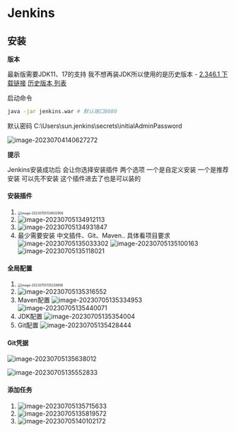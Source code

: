 # Jenkins

## 安装

**版本**

最新版需要JDK11、17的支持
我不想再装JDK所以使用的是历史版本 - [2.346.1 下载链接](https://get.jenkins.io/war-stable/2.346.1/)    [历史版本 列表](https://get.jenkins.io/war-stable/)

启动命令

~~~bash
java -jar jenkins.war # 默认端口8080
~~~

默认密码 C:\Users\sun\.jenkins\secrets\initialAdminPassword

![image-20230704140627272](../img/image-20230704140627272.png)



**提示**

Jenkins安装成功后 会让你选择安装插件
两个选项 一个是自定义安装 一个是推荐安装 
可以先不安装 这个插件进去了也是可以装的

#### 安装插件

1. <img src="../img/image-20230705134832956.png" alt="image-20230705134832956" style="zoom:50%;" />
2. ![image-20230705134912113](../img/image-20230705134912113.png)
3. ![image-20230705134931847](../img/image-20230705134931847.png)
4. 最少需要安装
   中文插件、Git、Maven.. 具体看项目要求
   ![image-20230705135033302](../img/image-20230705135033302.png)
   ![image-20230705135100163](../img/image-20230705135100163.png)
   ![image-20230705135118021](../img/image-20230705135118021.png)



#### 全局配置

1. <img src="../img/image-20230705135228856.png" alt="image-20230705135228856" style="zoom:50%;" />
2. ![image-20230705135316552](../img/image-20230705135316552.png)
3. Maven配置
   ![image-20230705135334953](../img/image-20230705135334953.png)
   ![image-20230705135440071](../img/image-20230705135440071.png)
4. JDK配置
   ![image-20230705135354004](../img/image-20230705135354004.png)
5. Git配置
   ![image-20230705135428444](../img/image-20230705135428444.png)





#### Git凭据

![image-20230705135638012](../img/image-20230705135638012.png)

![image-20230705135552833](../img/image-20230705135552833.png)



#### 添加任务

1. ![image-20230705135715633](../img/image-20230705135715633.png)
2. ![image-20230705135819572](../img/image-20230705135819572.png)
3. ![image-20230705140102172](../img/image-20230705140102172.png)

















